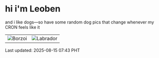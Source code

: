 # hi i'm Leoben

and i like dogs—so have some random dog pics that change whenever my CRON feels like it

|  |  |
|--------|----------|
| ![Borzoi](https://random-dog-vercel.vercel.app/api/random-borzoi?v=1755215021) | ![Labrador](https://random-dog-vercel.vercel.app/api/random-labrador?v=1755215021) |

Last updated: 2025-08-15 07:43 PHT
